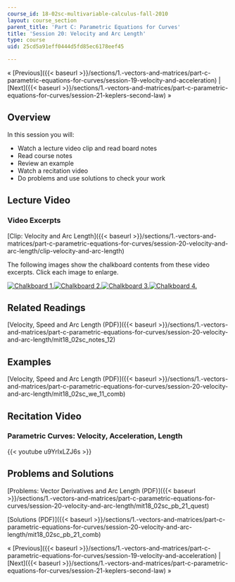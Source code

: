 ```yaml
---
course_id: 18-02sc-multivariable-calculus-fall-2010
layout: course_section
parent_title: 'Part C: Parametric Equations for Curves'
title: 'Session 20: Velocity and Arc Length'
type: course
uid: 25cd5a91eff0444d5fd85ec6178eef45

---
```


« [Previous]({{< baseurl >}}/sections/1.-vectors-and-matrices/part-c-parametric-equations-for-curves/session-19-velocity-and-acceleration) | [Next]({{< baseurl >}}/sections/1.-vectors-and-matrices/part-c-parametric-equations-for-curves/session-21-keplers-second-law) »

Overview
--------

In this session you will:

*   Watch a lecture video clip and read board notes
*   Read course notes
*   Review an example
*   Watch a recitation video
*   Do problems and use solutions to check your work

Lecture Video
-------------

### Video Excerpts

[Clip: Velocity and Arc Length]({{< baseurl >}}/sections/1.-vectors-and-matrices/part-c-parametric-equations-for-curves/session-20-velocity-and-arc-length/clip-velocity-and-arc-length)

The following images show the chalkboard contents from these video excerpts. Click each image to enlarge.

[![Chalkboard 1.](/coursemedia/18-02sc-multivariable-calculus-fall-2010/c58646e2a4b4dd349c632d6706fdef3b_MIT18_02SC_L6Brds_5a.png)](/coursemedia/18-02sc-multivariable-calculus-fall-2010/c9ac1a6c28f3628a2174b775795c1ff6_MIT18_02SC_L6Brds_5.png "Open in a new window.")[![Chalkboard 2.](/coursemedia/18-02sc-multivariable-calculus-fall-2010/eb7e5d61ef2b6000bca4af2a31aa93c5_MIT18_02SC_L6Brds_6a.png)](/coursemedia/18-02sc-multivariable-calculus-fall-2010/0fb2abe76fde0ed9075b3a864e644f79_MIT18_02SC_L6Brds_6.png "Open in a new window.")[![Chalkboard 3.](/coursemedia/18-02sc-multivariable-calculus-fall-2010/87810b173d48ac8adef6955714b12d62_MIT18_02SC_L6Brds_7a.png)](/coursemedia/18-02sc-multivariable-calculus-fall-2010/8c065af6bd2119965c6b8b428b02b0a9_MIT18_02SC_L6Brds_7.png "Open in a new window.")[![Chalkboard 4.](/coursemedia/18-02sc-multivariable-calculus-fall-2010/671bede82b44a578cee89de523bd0bdb_MIT18_02SC_L6Brds_8a.png)](/coursemedia/18-02sc-multivariable-calculus-fall-2010/9a948fb5b96d2b70f41bd011fbf5fd2b_MIT18_02SC_L6Brds_8.png "Open in a new window.")

Related Readings
----------------

[Velocity, Speed and Arc Length (PDF)]({{< baseurl >}}/sections/1.-vectors-and-matrices/part-c-parametric-equations-for-curves/session-20-velocity-and-arc-length/mit18_02sc_notes_12)

Examples
--------

[Velocity, Speed and Arc Length (PDF)]({{< baseurl >}}/sections/1.-vectors-and-matrices/part-c-parametric-equations-for-curves/session-20-velocity-and-arc-length/mit18_02sc_we_11_comb)

Recitation Video
----------------

### Parametric Curves: Velocity, Acceleration, Length

{{< youtube u9YrIxLZJ6s >}}

Problems and Solutions
----------------------

[Problems: Vector Derivatives and Arc Length (PDF)]({{< baseurl >}}/sections/1.-vectors-and-matrices/part-c-parametric-equations-for-curves/session-20-velocity-and-arc-length/mit18_02sc_pb_21_quest)

[Solutions (PDF)]({{< baseurl >}}/sections/1.-vectors-and-matrices/part-c-parametric-equations-for-curves/session-20-velocity-and-arc-length/mit18_02sc_pb_21_comb)

« [Previous]({{< baseurl >}}/sections/1.-vectors-and-matrices/part-c-parametric-equations-for-curves/session-19-velocity-and-acceleration) | [Next]({{< baseurl >}}/sections/1.-vectors-and-matrices/part-c-parametric-equations-for-curves/session-21-keplers-second-law) »
